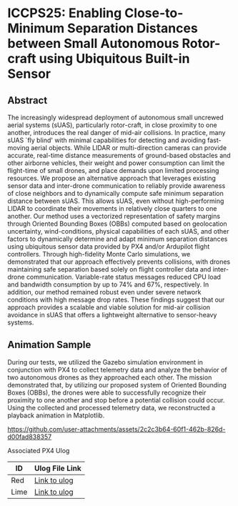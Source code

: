 # ICCPS25: Enabling Close-to-Minimum Separation Distances between Small Autonomous Rotor-craft using Ubiquitous Built-in Sensor

## Abstract
The increasingly widespread deployment of autonomous small uncrewed aerial systems (sUAS), particularly rotor-craft, in close proximity to one another, introduces the real danger of mid-air collisions. In practice, many sUAS `fly blind' with minimal capabilities for detecting and avoiding fast-moving aerial objects. While LIDAR or multi-direction cameras can provide accurate, real-time distance measurements of ground-based obstacles and other airborne vehicles, their weight and power consumption can limit the flight-time of small drones, and place demands upon limited processing resources. We propose an alternative approach that leverages existing sensor data and inter-drone communication to reliably provide awareness of close neighbors and to dynamically compute safe minimum separation distance between sUAS. This allows sUAS, even without high-performing LIDAR to coordinate their movements in relatively close quarters to one another.  Our method uses a vectorized representation of safety margins through Oriented Bounding Boxes (OBBs) computed based on geolocation uncertainty, wind-conditions, physical capabilities of each sUAS, and other factors to dynamically determine and adapt minimum separation distances using ubiquitous sensor data provided by PX4 and/or Ardupilot flight controllers. Through high-fidelity Monte Carlo simulations, we demonstrated that our approach effectively prevents collisions, with drones maintaining safe separation based solely on flight controller data and inter-drone communication. Variable-rate status messages reduced CPU load and bandwidth consumption by up to 74\% and 67\%, respectively. In addition, our method remained robust even under severe network conditions with high message drop rates. These findings suggest that our approach provides a scalable and viable solution for mid-air collision avoidance in sUAS that offers a lightweight alternative to sensor-heavy systems.

## Animation Sample
During our tests, we utilized the Gazebo simulation environment in conjunction with PX4 to collect telemetry data and analyze the behavior of two autonomous drones as they approached each other. The mission demonstrated that, by utilizing our proposed system of Oriented Bounding Boxes (OBBs), the drones were able to successfully recognize their proximity to one another and stop before a potential collision could occur. Using the collected and processed telemetry data, we reconstructed a playback animation in Matplotlib. 


https://github.com/user-attachments/assets/2c2c3b64-60f1-462b-826d-d00fad838357

Associated PX4 Ulog

| ID      | Ulog File Link | 
|---------|----------------|
| Red     | [Link to ulog](https://review.px4.io/plot_app?log=f77f8f2a-dc55-4925-a73f-a9eb008a5414) | 
| Lime    | [Link to ulog](https://review.px4.io/plot_app?log=59a67df6-4e09-4278-9c4b-985c04533c3d) | 
